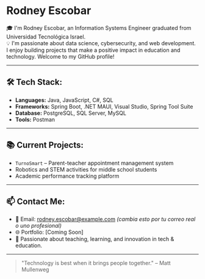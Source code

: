 # Rodney Escobar

🎓 I'm Rodney Escobar, an Information Systems Engineer graduated from Universidad Tecnológica Israel.  
💡 I'm passionate about data science, cybersecurity, and web development. I enjoy building projects that make a positive impact in education and technology. Welcome to my GitHub profile!

---

## 🛠️ Tech Stack:
- **Languages:** Java, JavaScript, C#, SQL
- **Frameworks:** Spring Boot, .NET MAUI, Visual Studio, Spring Tool Suite
- **Database:** PostgreSQL, SQL Server, MySQL
- **Tools:** Postman 

---

## 📚 Current Projects:
- `TurnoSmart` – Parent-teacher appointment management system
- Robotics and STEM activities for middle school students
- Academic performance tracking platform

---

## 📫 Contact Me:
- 📧 Email: rodney.escobar@example.com *(cambia esto por tu correo real o uno profesional)*
- 🌐 Portfolio: [Coming Soon]
- 🏫 Passionate about teaching, learning, and innovation in tech & education.

---

> "Technology is best when it brings people together." – Matt Mullenweg
